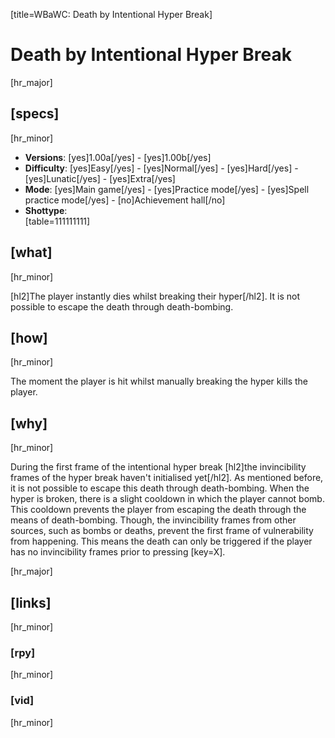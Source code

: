 [title=WBaWC: Death by Intentional Hyper Break]
# Death by Intentional Hyper Break
[hr_major]

## [specs]
[hr_minor]

* **Versions**: [yes]1.00a[/yes] - [yes]1.00b[/yes]
* **Difficulty**: [yes]Easy[/yes] - [yes]Normal[/yes] - [yes]Hard[/yes] - [yes]Lunatic[/yes] - [yes]Extra[/yes]
* **Mode**: [yes]Main game[/yes] - [yes]Practice mode[/yes] - [yes]Spell practice mode[/yes] - [no]Achievement hall[/no]
* **Shottype**: <div id='table-shottype'></div> [table=111111111]

## [what]
[hr_minor]

[hl2]The player instantly dies whilst breaking their hyper[/hl2]. It is not possible to escape the death through death-bombing. 

## [how]
[hr_minor]

The moment the player is hit whilst manually breaking the hyper kills the player.

## [why]
[hr_minor]

During the first frame of the intentional hyper break [hl2]the invincibility frames of the hyper break haven't initialised yet[/hl2].  As mentioned before, it is not possible to escape this death through death-bombing. When the hyper is broken, there is a slight cooldown in which the player cannot bomb. This cooldown prevents the player from escaping the death through the means of death-bombing. 
Though, the invincibility frames from other sources, such as bombs or deaths, prevent the first frame of vulnerability from happening. This means the death can only be triggered if the player has no invincibility frames prior to pressing [key=X].

[hr_major]
## [links]
[hr_minor]
### [rpy]
[hr_minor]

### [vid]
[hr_minor]
